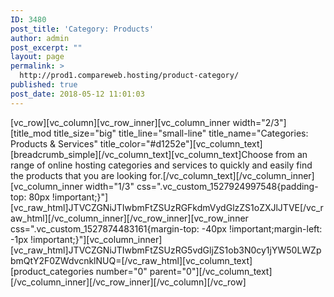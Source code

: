 ```yaml
---
ID: 3480
post_title: 'Category: Products'
author: admin
post_excerpt: ""
layout: page
permalink: >
  http://prod1.compareweb.hosting/product-category/
published: true
post_date: 2018-05-12 11:01:03
---
```

[vc_row][vc_column][vc_row_inner][vc_column_inner width="2/3"][title_mod title_size="big" title_line="small-line" title_name="Categories: Products &amp; Services" title_color="#d1252e"][vc_column_text][breadcrumb_simple][/vc_column_text][vc_column_text]Choose from an range of online hosting categories and services to quickly and easily find the products that you are looking for.[/vc_column_text][/vc_column_inner][vc_column_inner width="1/3" css=".vc_custom_1527924997548{padding-top: 80px !important;}"][vc_raw_html]JTVCZGNiJTIwbmFtZSUzRGFkdmVydGlzZS1oZXJlJTVE[/vc_raw_html][/vc_column_inner][/vc_row_inner][vc_row_inner css=".vc_custom_1527874483161{margin-top: -40px !important;margin-left: -1px !important;}"][vc_column_inner][vc_raw_html]JTVCZGNiJTIwbmFtZSUzRG5vdGljZS1ob3N0cy1jYW50LWZpbmQtY2F0ZWdvcnklNUQ=[/vc_raw_html][vc_column_text][product_categories number="0" parent="0"][/vc_column_text][/vc_column_inner][/vc_row_inner][/vc_column][/vc_row]